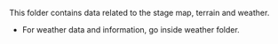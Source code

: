 This folder contains data related to the stage map, terrain and weather.

- For weather data and information, go inside weather folder. 